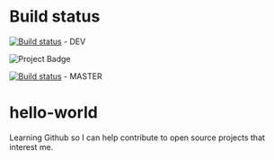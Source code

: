 
# Build status
[![Build status](https://ci.appveyor.com/api/projects/status/mogby0bpcs5v597g?svg=true)](https://ci.appveyor.com/project/poshscooter/hello-world/branch/build) - DEV

<img src="https://ci.appveyor.com/api/projects/status/mogby0bpcs5v597g?svg=true&passingText=master%20-%20OK" alt="Project Badge">

[![Build status](https://ci.appveyor.com/api/projects/status/mogby0bpcs5v597g?svg=true)](https://ci.appveyor.com/project/poshscooter/hello-world/branch/master) - MASTER

# hello-world

Learning Github so I can help contribute to open source projects that interest me.


